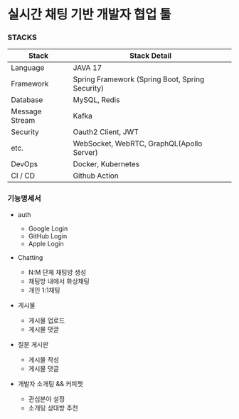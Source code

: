 # 실시간 채팅 기반 개발자 협업 툴

### STACKS

| Stack          | Stack Detail                                    |
|----------------|-------------------------------------------------|
| Language       | JAVA 17                                         |
| Framework      | Spring Framework (Spring Boot, Spring Security) |
| Database       | MySQL, Redis                                    |
| Message Stream | Kafka                                           |
| Security       | Oauth2 Client, JWT                              |
| etc.           | WebSocket, WebRTC, GraphQL(Apollo Server)       |
| DevOps         | Docker, Kubernetes                              |
| CI / CD        | Github Action                                   |

### 기능명세서
- auth
  - Google Login
  - GitHub Login
  - Apple Login

- Chatting
  - N:M 단체 채팅방 생성
  - 채팅방 내에서 화상채팅
  - 개인 1:1채팅

- 게시물
  - 게시물 업로드
  - 게시물 댓글

- 질문 게시판
  - 게시물 작성
  - 게시물 댓글

- 개발자 소개팅 && 커피챗
  - 관심분야 설정
  - 소개팅 상대방 추천